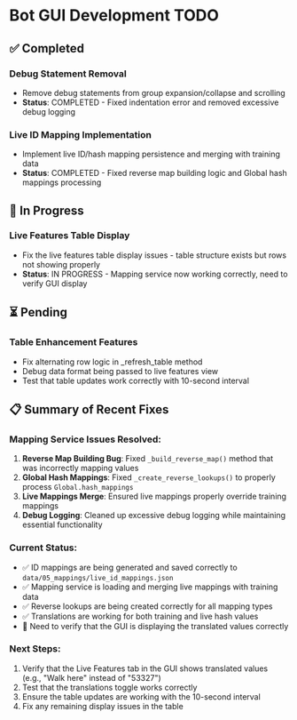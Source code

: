 # Bot GUI Development TODO

## ✅ Completed

### Debug Statement Removal
- Remove debug statements from group expansion/collapse and scrolling
- **Status**: COMPLETED - Fixed indentation error and removed excessive debug logging

### Live ID Mapping Implementation  
- Implement live ID/hash mapping persistence and merging with training data
- **Status**: COMPLETED - Fixed reverse map building logic and Global hash mappings processing

## 🔄 In Progress

### Live Features Table Display
- Fix the live features table display issues - table structure exists but rows not showing properly
- **Status**: IN PROGRESS - Mapping service now working correctly, need to verify GUI display

## ⏳ Pending

### Table Enhancement Features
- Fix alternating row logic in _refresh_table method
- Debug data format being passed to live features view
- Test that table updates work correctly with 10-second interval

## 📋 Summary of Recent Fixes

### Mapping Service Issues Resolved:
1. **Reverse Map Building Bug**: Fixed `_build_reverse_map()` method that was incorrectly mapping values
2. **Global Hash Mappings**: Fixed `_create_reverse_lookups()` to properly process `Global.hash_mappings`
3. **Live Mappings Merge**: Ensured live mappings properly override training mappings
4. **Debug Logging**: Cleaned up excessive debug logging while maintaining essential functionality

### Current Status:
- ✅ ID mappings are being generated and saved correctly to `data/05_mappings/live_id_mappings.json`
- ✅ Mapping service is loading and merging live mappings with training data
- ✅ Reverse lookups are being created correctly for all mapping types
- ✅ Translations are working for both training and live hash values
- 🔄 Need to verify that the GUI is displaying the translated values correctly

### Next Steps:
1. Verify that the Live Features tab in the GUI shows translated values (e.g., "Walk here" instead of "53327")
2. Test that the translations toggle works correctly
3. Ensure the table updates are working with the 10-second interval
4. Fix any remaining display issues in the table
